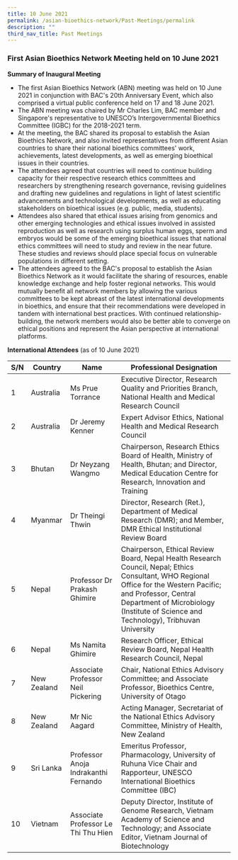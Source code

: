 ```yaml
---
title: 10 June 2021
permalink: /asian-bioethics-network/Past-Meetings/permalink
description: ""
third_nav_title: Past Meetings
---
```

### **First Asian Bioethics Network Meeting held on 10 June 2021**

**Summary of Inaugural Meeting**

* The first Asian Bioethics Network (ABN) meeting was held on 10 June 2021 in conjunction with BAC's 20th Anniversary Event, which also comprised a virtual public conference held  on 17 and 18 June 2021.  
* The ABN meeting was chaired by Mr Charles Lim, BAC member and Singapore's representative to UNESCO’s Intergovernmental Bioethics Committee (IGBC) for the 2018-2021 term.
* At the meeting, the BAC shared its proposal to establish the Asian Bioethics Network, and also invited representatives from different Asian countries to share their national bioethics committees' work, achievements, latest developments, as well as emerging bioethical issues in their countries. 
* The attendees agreed that countries will need to continue building capacity for their respective research ethics committees and researchers by strengthening research governance, revising guidelines and drafting new guidelines and regulations in light of latest scientific advancements and technological developments, as well as educating stakeholders on bioethical issues (e.g. public, media, students). 
* Attendees also shared that ethical issues arising from genomics and other emerging technologies and ethical issues involved in assisted reproduction as well as research using surplus human eggs, sperm and embryos would be some of the emerging bioethical issues that national ethics committees will need to study and review in the near future. These studies and reviews should place special focus on vulnerable populations in different setting.
* The attendees agreed to the BAC's proposal to establish the Asian Bioethics Network as it would facilitate the sharing of resources, enable knowledge exchange and help foster regional networks. This would mutually benefit all network members by allowing the various committees to be kept abreast of the latest international developments in bioethics, and ensure that their recommendations were developed in tandem with international best practices. With continued relationship-building, the network members would also be better able to converge on ethical positions and represent the Asian perspective at international platforms.


**International Attendees** (as of 10 June 2021)

|     S/N    |     Country        |     Name                                       |     Professional Designation  |
|--------|-------------|---------------|----------------------|
|     1      |     Australia      |     Ms Prue   Torrance                         |     Executive   Director, Research Quality and Priorities Branch, National Health and Medical Research Council  |
|     2      |     Australia      |     Dr Jeremy   Kenner                         |     Expert   Advisor Ethics, National Health and Medical Research Council |
|     3      |     Bhutan         |     Dr Neyzang   Wangmo                        |     Chairperson,     Research   Ethics Board of Health, Ministry of Health, Bhutan; and Director,      Medical   Education Centre for Research, Innovation and Training  |
|     4      |     Myanmar        |     Dr Theingi   Thwin                         |     Director, Research (Ret.), Department of Medical Research (DMR); and Member, DMR   Ethical Institutional Review Board  |
|     5      |     Nepal          |     Professor Dr   Prakash Ghimire             |     Chairperson, Ethical Review Board,     Nepal Health   Research Council, Nepal;  Ethics Consultant, WHO Regional Office for the Western Pacific; and Professor,  Central Department of Microbiology (Institute of Science and Technology), Tribhuvan   University    |
|     6      |     Nepal          |     Ms Namita   Ghimire                        |     Research   Officer, Ethical Review Board, Nepal Health Research Council, Nepal |
|     7      |     New Zealand    |     Associate   Professor Neil Pickering       |     Chair,     National   Ethics Advisory Committee; and Associate   Professor,     Bioethics   Centre, University of Otago  |
|     8      |     New Zealand    |     Mr Nic Aagard                              |     Acting   Manager, Secretariat of the National Ethics Advisory Committee, Ministry of   Health, New Zealand    |
|     9      |     Sri Lanka      |     Professor   Anoja Indrakanthi Fernando     |     Emeritus   Professor,     Pharmacology,     University of   Ruhuna           Vice Chair   and Rapporteur, UNESCO International Bioethics Committee (IBC)  |
|     10     |     Vietnam        |     Associate Professor Le Thi Thu Hien        |     Deputy   Director,     Institute of   Genome Research, Vietnam Academy of Science and Technology; and Associate Editor, Vietnam Journal of Biotechnology